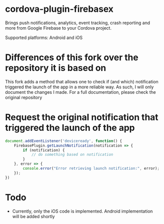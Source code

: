 # cordova-plugin-firebasex

Brings push notifications, analytics, event tracking, crash reporting and more from Google Firebase to your Cordova project.

Supported platforms: Android and iOS

# Differences of this fork over the repository it is based on
This fork adds a method that allows one to check if (and which) notification triggered the launch of the app in a more reliable way. As such, I will only document the changes I made. For a full documentation, please check the original repository

# Request the original notification that triggered the launch of the app
```javascript
document.addEventListener('deviceready', function() {
    FirebasePlugin.getLaunchNotification(notification => {
        if (notification) {
            // do something based on notification
        }
    }, error => {
        console.error("Error retrieving launch notification:", error);
    });
})
```

# Todo
* Currently, only the iOS code is implemented. Android implementation will be added shortly